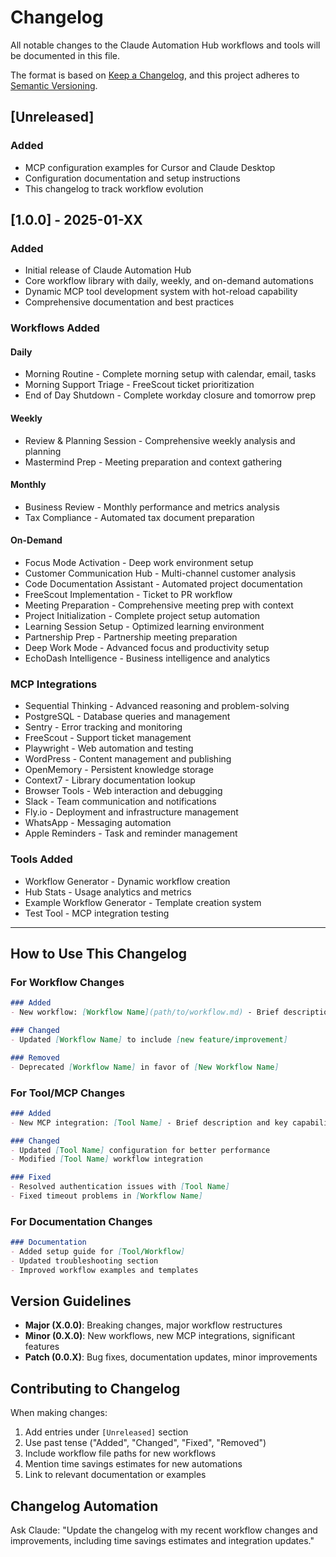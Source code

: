 # Changelog

All notable changes to the Claude Automation Hub workflows and tools will be documented in this file.

The format is based on [Keep a Changelog](https://keepachangelog.com/en/1.0.0/),
and this project adheres to [Semantic Versioning](https://semver.org/spec/v2.0.0.html).

## [Unreleased]

### Added
- MCP configuration examples for Cursor and Claude Desktop
- Configuration documentation and setup instructions
- This changelog to track workflow evolution

## [1.0.0] - 2025-01-XX

### Added
- Initial release of Claude Automation Hub
- Core workflow library with daily, weekly, and on-demand automations
- Dynamic MCP tool development system with hot-reload capability
- Comprehensive documentation and best practices

### Workflows Added
#### Daily
- Morning Routine - Complete morning setup with calendar, email, tasks
- Morning Support Triage - FreeScout ticket prioritization  
- End of Day Shutdown - Complete workday closure and tomorrow prep

#### Weekly  
- Review & Planning Session - Comprehensive weekly analysis and planning
- Mastermind Prep - Meeting preparation and context gathering

#### Monthly
- Business Review - Monthly performance and metrics analysis
- Tax Compliance - Automated tax document preparation

#### On-Demand
- Focus Mode Activation - Deep work environment setup
- Customer Communication Hub - Multi-channel customer analysis
- Code Documentation Assistant - Automated project documentation
- FreeScout Implementation - Ticket to PR workflow
- Meeting Preparation - Comprehensive meeting prep with context
- Project Initialization - Complete project setup automation
- Learning Session Setup - Optimized learning environment
- Partnership Prep - Partnership meeting preparation
- Deep Work Mode - Advanced focus and productivity setup
- EchoDash Intelligence - Business intelligence and analytics

### MCP Integrations
- Sequential Thinking - Advanced reasoning and problem-solving
- PostgreSQL - Database queries and management
- Sentry - Error tracking and monitoring
- FreeScout - Support ticket management
- Playwright - Web automation and testing
- WordPress - Content management and publishing
- OpenMemory - Persistent knowledge storage
- Context7 - Library documentation lookup
- Browser Tools - Web interaction and debugging
- Slack - Team communication and notifications
- Fly.io - Deployment and infrastructure management
- WhatsApp - Messaging automation
- Apple Reminders - Task and reminder management

### Tools Added
- Workflow Generator - Dynamic workflow creation
- Hub Stats - Usage analytics and metrics
- Example Workflow Generator - Template creation system
- Test Tool - MCP integration testing

---

## How to Use This Changelog

### For Workflow Changes
```markdown
### Added
- New workflow: [Workflow Name](path/to/workflow.md) - Brief description

### Changed  
- Updated [Workflow Name] to include [new feature/improvement]

### Removed
- Deprecated [Workflow Name] in favor of [New Workflow Name]
```

### For Tool/MCP Changes
```markdown
### Added
- New MCP integration: [Tool Name] - Brief description and key capabilities

### Changed
- Updated [Tool Name] configuration for better performance
- Modified [Tool Name] workflow integration

### Fixed
- Resolved authentication issues with [Tool Name]
- Fixed timeout problems in [Workflow Name]
```

### For Documentation Changes
```markdown  
### Documentation
- Added setup guide for [Tool/Workflow]
- Updated troubleshooting section
- Improved workflow examples and templates
```

## Version Guidelines

- **Major (X.0.0)**: Breaking changes, major workflow restructures
- **Minor (0.X.0)**: New workflows, new MCP integrations, significant features
- **Patch (0.0.X)**: Bug fixes, documentation updates, minor improvements

## Contributing to Changelog

When making changes:

1. Add entries under `[Unreleased]` section
2. Use past tense ("Added", "Changed", "Fixed", "Removed")
3. Include workflow file paths for new workflows
4. Mention time savings estimates for new automations
5. Link to relevant documentation or examples

## Changelog Automation

Ask Claude: "Update the changelog with my recent workflow changes and improvements, including time savings estimates and integration updates."
